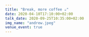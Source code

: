 ```yaml
---
title: "Break, more coffee ☕"
date: 2020-04-10T17:10:00+02:00
talk_date: 2020-09-25T10:35:00+02:00
img_name: "andrew.jpeg"
venue_event: true
---
```

